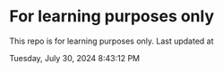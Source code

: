 # For learning purposes only
This repo is for learning purposes only.
Last updated at

Tuesday, July 30, 2024 8:43:12 PM

